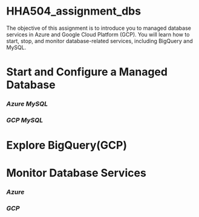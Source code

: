 # HHA504_assignment_dbs
The objective of this assignment is to introduce you to managed database services in Azure and Google Cloud Platform (GCP). You will learn how to start, stop, and monitor database-related services, including BigQuery and MySQL.
# Start and Configure a Managed Database
### *Azure MySQL*

### *GCP MySQL*

# Explore BigQuery(GCP)

# Monitor Database Services
### *Azure*

### *GCP*
